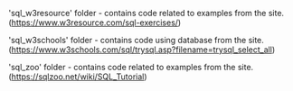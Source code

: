 'sql_w3resource' folder - contains code related to examples from the site.  
(https://www.w3resource.com/sql-exercises/)   

'sql_w3schools' folder - contains code using database from the site.  
(https://www.w3schools.com/sql/trysql.asp?filename=trysql_select_all)    

'sql_zoo' folder - contains code related to examples from the site.  
(https://sqlzoo.net/wiki/SQL_Tutorial)
